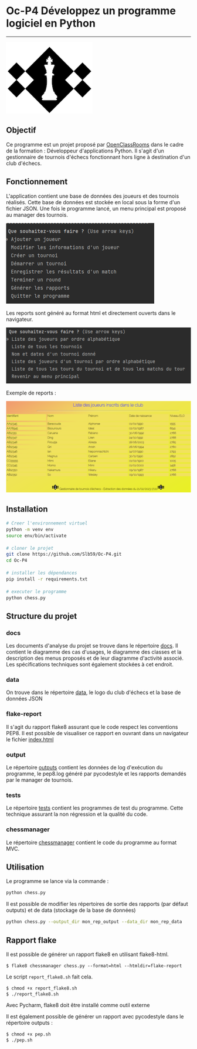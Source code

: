 # Oc-P4 Développez un programme logiciel en Python
---
![logo](assets/logo.png)

## Objectif
Ce programme est un projet proposé par [OpenClassRooms](https://openclassrooms.com/fr/) dans le cadre de la formation :
Développeur d'applications Python.
Il s'agit d'un gestionnaire de tournois d'échecs fonctionnant hors ligne à destination d'un club d'échecs.

## Fonctionnement
L'application contient une base de données des joueurs et des tournois réalisés. Cette base de données est stockée
en local sous la forme d'un fichier JSON.
Une fois le programme lancé, un menu principal est proposé au manager des tournois.

![menu](assets/menu.png)

Les reports sont généré au format html et directement ouverts dans le navigateur.

![menu](assets/menu-reports.png)

Exemple de reports :

![menu](assets/report.png)


## Installation
```bash
# Creer l'environnement virtuel
python -m venv env
source env/bin/activate

# cloner le projet
git clone https://github.com/Slb59/Oc-P4.git
cd Oc-P4

# installer les dépendances
pip install -r requirements.txt

# executer le programme
python chess.py
```

## Structure du projet

### docs
Les documents d'analyse du projet se trouve dans le répertoire [docs](https://github.com/Slb59/Oc-P4/tree/main/docs).
Il contient le diagramme des cas d'usages, le diagramme des classes et la description des menus proposés et de leur
diagramme d'activité associé. Les spécifications techniques sont également stockées à cet endroit.

### data
On trouve dans le répertoire [data](https://github.com/Slb59/Oc-P4/tree/main/data), le logo du club d'échecs et la 
base de données JSON

### flake-report
Il s'agit du rapport flake8 assurant que le code respect les conventions PEP8. Il est possible de visualiser ce rapport 
en ouvrant dans un navigateur le fichier [index.html](https://github.com/Slb59/Oc-P4/blob/main/flake-report/index.html)

### output
Le répertoire [outputs](https://github.com/Slb59/Oc-P4/tree/main/outputs) contient les données de log d'exécution
du programme, le pep8.log généré par pycodestyle et les rapports demandés par le manager de tournois.

### tests
Le répertoire [tests]() contient les programmes de test du programme. Cette technique assurant la non régression et 
la qualité du code.

### chessmanager
Le répertoire [chessmanager](https://github.com/Slb59/Oc-P4/tree/main/chessmanager) contient le code du programme
au format MVC.

## Utilisation
Le programme se lance via la commande :
```bash
python chess.py
```

Il est possible de modifier les répertoires de sortie des rapports (par défaut outputs) et de data (stockage de la
base de données)
```bash
python chess.py --output_dir mon_rep_output --data_dir mon_rep_data
```

## Rapport flake
Il est possible de générer un rapport flake8 en utilisant flake8-html.

```
$ flake8 chessmanager chess.py --format=html --htmldir=flake-report
```

Le script ``report_flake8.sh`` fait cela.

```
$ chmod +x report_flake8.sh
$ ./report_flake8.sh
```

Avec Pycharm, flake8 doit être installé comme outil externe

Il est également possible de générer un rapport avec pycodestyle dans le répertoire outputs :

```
$ chmod +x pep.sh
$ ./pep.sh
```
